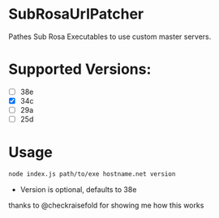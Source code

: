 # SubRosaUrlPatcher

Pathes Sub Rosa Executables to use custom master servers.

# Supported Versions:

- [ ] 38e
- [x] 34c
- [ ] 29a
- [ ] 25d

# Usage

```sh
node index.js path/to/exe hostname.net version
```
* Version is optional, defaults to 38e

thanks to @checkraisefold for showing me how this works
